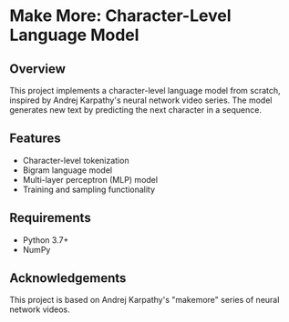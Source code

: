 # Make More: Character-Level Language Model

## Overview

This project implements a character-level language model from scratch, inspired by Andrej Karpathy's neural network video series. The model generates new text by predicting the next character in a sequence.

## Features

- Character-level tokenization
- Bigram language model
- Multi-layer perceptron (MLP) model
- Training and sampling functionality

## Requirements

- Python 3.7+
- NumPy

## Acknowledgements

This project is based on Andrej Karpathy's "makemore" series of neural network videos.

